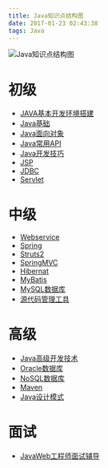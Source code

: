 ```yaml
---
title: Java知识点结构图
date: 2017-01-23 02:43:38
tags: Java
---
```

![Java知识点结构图](http://ojifsovoq.bkt.clouddn.com/image/jpg/Java/Java%E7%9F%A5%E8%AF%86%E7%82%B9%E7%BB%93%E6%9E%84%E5%9B%BE.jpg)
# 初级
- [JAVA基本开发环境搭建]()
- [Java基础]()
- [Java面向对象]()
- [Java常用API]()
- [Java开发技巧]()
- [JSP]()
- [JDBC]()
- [Servlet]()


# 中级
- [Webservice]()
- [Spring](http://www.vitowong.top/2017/01/23/Spring/)
- [Struts2]()
- [SpringMVC]()
- [Hibernat]()
- [MyBatis]()
- [MySQL数据库]()
- [源代码管理工具]()

# 高级
- [Java高级开发技术]() 
- [Oracle数据库]()
- [NoSQL数据库]()
- [Maven]()
- [Java设计模式]()


# 面试
- [JavaWeb工程师面试辅导]()
